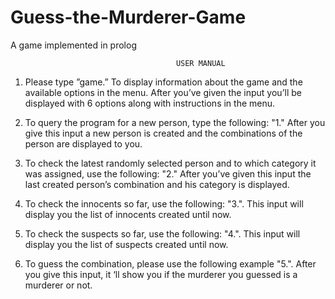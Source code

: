 # Guess-the-Murderer-Game
A game implemented in prolog
                                         
                                         
                                         USER MANUAL
1.	Please type ”game.” To display information about the game and the available options in the menu. 
After you’ve given the input you’ll be displayed with 6 options along with instructions in the menu.

2.	To query the program for a new person, type the following: "1."
After you give this input a new person is created and the combinations of the person are displayed to you.

3.	To check the latest randomly selected person and to which category it was assigned, use the following: "2." 
After you’ve given this input the last created person’s combination and his category is displayed.

4.	To check the innocents so far, use the following: "3.". 
This input will display you the list of innocents created until now.

5.	To check the suspects so far, use the following: "4.".
This input will display you the list of suspects created until now.

6.	To guess the combination, please use the following example "5.". 
After you give this input, it ‘ll show you if the murderer you guessed is a murderer or not.



